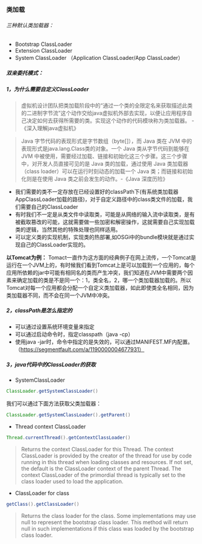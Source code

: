 ### 类加载



###### 三种默认类加载器：
* Bootstrap ClassLoader
* Extension ClassLoader
* System ClassLoader （Application ClassLoader/App ClassLoader）

##### 双亲委托模式：


##### 1，为什么需要自定义ClassLoader
>虚拟机设计团队把类加载阶段中的“通过一个类的全限定名来获取描述此类的二进制字节流”这个动作交给java虚拟机外部去实现，以便让应用程序自己决定如何去获得所需要的类。实现这个动作的代码模块称为类加载器。 -《深入理解java虚拟机》

>Java 字节代码的表现形式是字节数组（byte[]），而 Java 类在 JVM 中的表现形式是java.lang.Class类的对象。一个 Java 类从字节代码到能够在 JVM 中被使用，需要经过加载、链接和初始化这三个步骤。这三个步骤中，对开发人员直接可见的是 Java 类的加载，通过使用 Java 类加载器（class loader）可以在运行时刻动态的加载一个 Java 类；而链接和初始化则是在使用 Java 类之前会发生的动作。-《Java 深度历险》

* 我们需要的类不一定存放在已经设置好的classPath下(有系统类加载器AppClassLoader加载的路径)，对于自定义路径中的class类文件的加载，我们需要自己的ClassLoader
* 有时我们不一定是从类文件中读取类，可能是从网络的输入流中读取类，是有被截取篡改的可能，这就需要做一些加密和解密操作，这就需要自己实现加载类的逻辑，当然其他的特殊处理也同样适用。
* 可以定义类的实现机制，实现类的热部署,如OSGi中的bundle模块就是通过实现自己的ClassLoader实现的。

**以Tomcat为例：**
Tomact一直作为这方面的经典例子在网上流传，一个Tomcat是运行在一个JVM上的，有时候我们看到Tomcat上是可以加载到一个应用的，每个应用所依赖的jar中可能有相同名的类而产生冲突，我们知道在JVM中需要两个因素来确定加载的类是不是同一个：1，类全名，2，哪一个类加载器加载的。所以Tomcat对每一个应用都会分配一个自定义类加载器，如此即使类全名相同，因为类加载器不同，而不会在同一个JVM中冲突。

##### 2，classPath是怎么指定的
* 可以通过设置系统环境变量来指定
* 可以通过启动命令时，指定classpath（java -cp）
* 使用java -jar时，命令中指定的是失效的，可以通过MANIFEST.MF内配置。（https://segmentfault.com/a/1190000004677931）

##### 3，java代码中的ClassLoader的获取
* SystemClassLoader
```java
ClassLoader.getSystemClassLoader()
```
 我们可以通过下面方法获取父类加载器：
```java
ClassLoader.getSystemClassLoader().getParent()
```

* Thread context ClassLoader 
```java
Thread.currentThread().getContextClassLoader()
```
>Returns the context  ClassLoader for this Thread. The context ClassLoader is provided by the creator of the thread for use by code running in this thread when loading classes and resources. If not set, the default is the  ClassLoader context of the parent Thread. The context ClassLoader of the primordial thread is typically set to the class loader used to load the application.

* ClassLoader for class
```java
getClass().getClassLoader()
```
>Returns the class loader for the class. Some implementations may use  null to represent the bootstrap class loader. This method will return  null in such implementations if this class was loaded by the bootstrap class loader.


